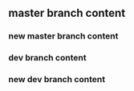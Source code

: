 ## master branch content
### new master branch content
### dev branch content
### new dev branch content